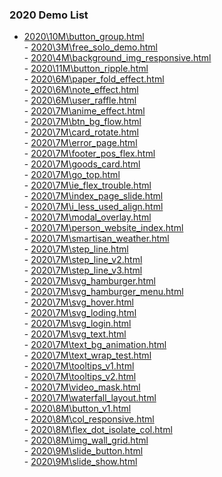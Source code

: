 ### 2020 Demo List

- [2020\10M\button_group.html](https://www.adba.club/CSS-Inspired-Factory/2020\10M\button_group.html) <br /> - [2020\3M\free_solo_demo.html](https://www.adba.club/CSS-Inspired-Factory/2020\3M\free_solo_demo.html) <br /> - [2020\4M\background_img_responsive.html](https://www.adba.club/CSS-Inspired-Factory/2020\4M\background_img_responsive.html) <br /> - [2020\11M\button_ripple.html](https://www.adba.club/CSS-Inspired-Factory/2020\11M\button_ripple.html) <br /> - [2020\6M\paper_fold_effect.html](https://www.adba.club/CSS-Inspired-Factory/2020\6M\paper_fold_effect.html) <br /> - [2020\6M\note_effect.html](https://www.adba.club/CSS-Inspired-Factory/2020\6M\note_effect.html) <br /> - [2020\6M\user_raffle.html](https://www.adba.club/CSS-Inspired-Factory/2020\6M\user_raffle.html) <br /> - [2020\7M\anime_effect.html](https://www.adba.club/CSS-Inspired-Factory/2020\7M\anime_effect.html) <br /> - [2020\7M\btn_bg_flow.html](https://www.adba.club/CSS-Inspired-Factory/2020\7M\btn_bg_flow.html) <br /> - [2020\7M\card_rotate.html](https://www.adba.club/CSS-Inspired-Factory/2020\7M\card_rotate.html) <br /> - [2020\7M\error_page.html](https://www.adba.club/CSS-Inspired-Factory/2020\7M\error_page.html) <br /> - [2020\7M\footer_pos_flex.html](https://www.adba.club/CSS-Inspired-Factory/2020\7M\footer_pos_flex.html) <br /> - [2020\7M\goods_card.html](https://www.adba.club/CSS-Inspired-Factory/2020\7M\goods_card.html) <br /> - [2020\7M\go_top.html](https://www.adba.club/CSS-Inspired-Factory/2020\7M\go_top.html) <br /> - [2020\7M\ie_flex_trouble.html](https://www.adba.club/CSS-Inspired-Factory/2020\7M\ie_flex_trouble.html) <br /> - [2020\7M\index_page_slide.html](https://www.adba.club/CSS-Inspired-Factory/2020\7M\index_page_slide.html) <br /> - [2020\7M\i_less_used_align.html](https://www.adba.club/CSS-Inspired-Factory/2020\7M\i_less_used_align.html) <br /> - [2020\7M\modal_overlay.html](https://www.adba.club/CSS-Inspired-Factory/2020\7M\modal_overlay.html) <br /> - [2020\7M\person_website_index.html](https://www.adba.club/CSS-Inspired-Factory/2020\7M\person_website_index.html) <br /> - [2020\7M\smartisan_weather.html](https://www.adba.club/CSS-Inspired-Factory/2020\7M\smartisan_weather.html) <br /> - [2020\7M\step_line.html](https://www.adba.club/CSS-Inspired-Factory/2020\7M\step_line.html) <br /> - [2020\7M\step_line_v2.html](https://www.adba.club/CSS-Inspired-Factory/2020\7M\step_line_v2.html) <br /> - [2020\7M\step_line_v3.html](https://www.adba.club/CSS-Inspired-Factory/2020\7M\step_line_v3.html) <br /> - [2020\7M\svg_hamburger.html](https://www.adba.club/CSS-Inspired-Factory/2020\7M\svg_hamburger.html) <br /> - [2020\7M\svg_hamburger_menu.html](https://www.adba.club/CSS-Inspired-Factory/2020\7M\svg_hamburger_menu.html) <br /> - [2020\7M\svg_hover.html](https://www.adba.club/CSS-Inspired-Factory/2020\7M\svg_hover.html) <br /> - [2020\7M\svg_loding.html](https://www.adba.club/CSS-Inspired-Factory/2020\7M\svg_loding.html) <br /> - [2020\7M\svg_login.html](https://www.adba.club/CSS-Inspired-Factory/2020\7M\svg_login.html) <br /> - [2020\7M\svg_text.html](https://www.adba.club/CSS-Inspired-Factory/2020\7M\svg_text.html) <br /> - [2020\7M\text_bg_animation.html](https://www.adba.club/CSS-Inspired-Factory/2020\7M\text_bg_animation.html) <br /> - [2020\7M\text_wrap_test.html](https://www.adba.club/CSS-Inspired-Factory/2020\7M\text_wrap_test.html) <br /> - [2020\7M\tooltips_v1.html](https://www.adba.club/CSS-Inspired-Factory/2020\7M\tooltips_v1.html) <br /> - [2020\7M\tooltips_v2.html](https://www.adba.club/CSS-Inspired-Factory/2020\7M\tooltips_v2.html) <br /> - [2020\7M\video_mask.html](https://www.adba.club/CSS-Inspired-Factory/2020\7M\video_mask.html) <br /> - [2020\7M\waterfall_layout.html](https://www.adba.club/CSS-Inspired-Factory/2020\7M\waterfall_layout.html) <br /> - [2020\8M\button_v1.html](https://www.adba.club/CSS-Inspired-Factory/2020\8M\button_v1.html) <br /> - [2020\8M\col_responsive.html](https://www.adba.club/CSS-Inspired-Factory/2020\8M\col_responsive.html) <br /> - [2020\8M\flex_dot_isolate_col.html](https://www.adba.club/CSS-Inspired-Factory/2020\8M\flex_dot_isolate_col.html) <br /> - [2020\8M\img_wall_grid.html](https://www.adba.club/CSS-Inspired-Factory/2020\8M\img_wall_grid.html) <br /> - [2020\9M\slide_button.html](https://www.adba.club/CSS-Inspired-Factory/2020\9M\slide_button.html) <br /> - [2020\9M\slide_show.html](https://www.adba.club/CSS-Inspired-Factory/2020\9M\slide_show.html) <br />
